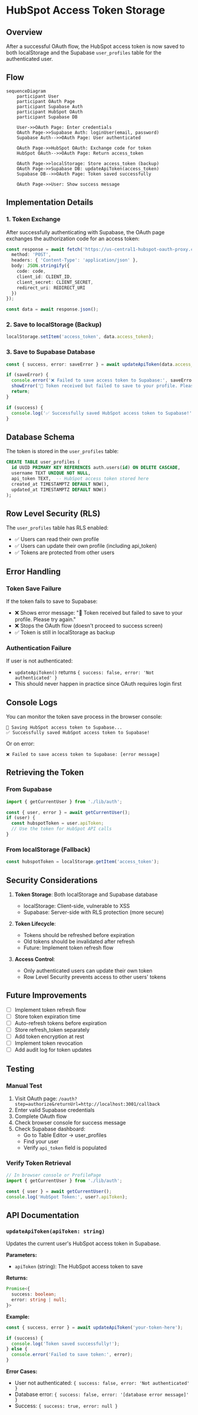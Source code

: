 # HubSpot Access Token Storage

## Overview

After a successful OAuth flow, the HubSpot access token is now saved to both localStorage and the Supabase `user_profiles` table for the authenticated user.

## Flow

```mermaid
sequenceDiagram
    participant User
    participant OAuth Page
    participant Supabase Auth
    participant HubSpot OAuth
    participant Supabase DB

    User->>OAuth Page: Enter credentials
    OAuth Page->>Supabase Auth: loginUser(email, password)
    Supabase Auth-->>OAuth Page: User authenticated

    OAuth Page->>HubSpot OAuth: Exchange code for token
    HubSpot OAuth-->>OAuth Page: Return access_token

    OAuth Page->>localStorage: Store access_token (backup)
    OAuth Page->>Supabase DB: updateApiToken(access_token)
    Supabase DB-->>OAuth Page: Token saved successfully

    OAuth Page->>User: Show success message
```

## Implementation Details

### 1. Token Exchange
After successfully authenticating with Supabase, the OAuth page exchanges the authorization code for an access token:

```typescript
const response = await fetch('https://us-central1-hubspot-oauth-proxy.cloudfunctions.net/exchange_code', {
  method: 'POST',
  headers: { 'Content-Type': 'application/json' },
  body: JSON.stringify({
    code: code,
    client_id: CLIENT_ID,
    client_secret: CLIENT_SECRET,
    redirect_uri: REDIRECT_URI
  })
});

const data = await response.json();
```

### 2. Save to localStorage (Backup)
```typescript
localStorage.setItem('access_token', data.access_token);
```

### 3. Save to Supabase Database
```typescript
const { success, error: saveError } = await updateApiToken(data.access_token);

if (saveError) {
  console.error('❌ Failed to save access token to Supabase:', saveError);
  showError('🍠 Token received but failed to save to your profile. Please try again.');
  return;
}

if (success) {
  console.log('✅ Successfully saved HubSpot access token to Supabase!');
}
```

## Database Schema

The token is stored in the `user_profiles` table:

```sql
CREATE TABLE user_profiles (
  id UUID PRIMARY KEY REFERENCES auth.users(id) ON DELETE CASCADE,
  username TEXT UNIQUE NOT NULL,
  api_token TEXT,  -- HubSpot access token stored here
  created_at TIMESTAMPTZ DEFAULT NOW(),
  updated_at TIMESTAMPTZ DEFAULT NOW()
);
```

## Row Level Security (RLS)

The `user_profiles` table has RLS enabled:

- ✅ Users can read their own profile
- ✅ Users can update their own profile (including api_token)
- ✅ Tokens are protected from other users

## Error Handling

### Token Save Failure
If the token fails to save to Supabase:
- ❌ Shows error message: "🍠 Token received but failed to save to your profile. Please try again."
- ❌ Stops the OAuth flow (doesn't proceed to success screen)
- ✅ Token is still in localStorage as backup

### Authentication Failure
If user is not authenticated:
- `updateApiToken()` returns `{ success: false, error: 'Not authenticated' }`
- This should never happen in practice since OAuth requires login first

## Console Logs

You can monitor the token save process in the browser console:

```
💾 Saving HubSpot access token to Supabase...
✅ Successfully saved HubSpot access token to Supabase!
```

Or on error:
```
❌ Failed to save access token to Supabase: [error message]
```

## Retrieving the Token

### From Supabase
```typescript
import { getCurrentUser } from './lib/auth';

const { user, error } = await getCurrentUser();
if (user) {
  const hubspotToken = user.apiToken;
  // Use the token for HubSpot API calls
}
```

### From localStorage (Fallback)
```typescript
const hubspotToken = localStorage.getItem('access_token');
```

## Security Considerations

1. **Token Storage**: Both localStorage and Supabase database
   - localStorage: Client-side, vulnerable to XSS
   - Supabase: Server-side with RLS protection (more secure)

2. **Token Lifecycle**:
   - Tokens should be refreshed before expiration
   - Old tokens should be invalidated after refresh
   - Future: Implement token refresh flow

3. **Access Control**:
   - Only authenticated users can update their own token
   - Row Level Security prevents access to other users' tokens

## Future Improvements

- [ ] Implement token refresh flow
- [ ] Store token expiration time
- [ ] Auto-refresh tokens before expiration
- [ ] Store refresh_token separately
- [ ] Add token encryption at rest
- [ ] Implement token revocation
- [ ] Add audit log for token updates

## Testing

### Manual Test
1. Visit OAuth page: `/oauth?step=authorize&returnUrl=http://localhost:3001/callback`
2. Enter valid Supabase credentials
3. Complete OAuth flow
4. Check browser console for success message
5. Check Supabase dashboard:
   - Go to Table Editor → user_profiles
   - Find your user
   - Verify `api_token` field is populated

### Verify Token Retrieval
```typescript
// In browser console or ProfilePage
import { getCurrentUser } from './lib/auth';

const { user } = await getCurrentUser();
console.log('HubSpot Token:', user?.apiToken);
```

## API Documentation

### `updateApiToken(apiToken: string)`

Updates the current user's HubSpot access token in Supabase.

**Parameters:**
- `apiToken` (string): The HubSpot access token to save

**Returns:**
```typescript
Promise<{
  success: boolean;
  error: string | null;
}>
```

**Example:**
```typescript
const { success, error } = await updateApiToken('your-token-here');

if (success) {
  console.log('Token saved successfully!');
} else {
  console.error('Failed to save token:', error);
}
```

**Error Cases:**
- User not authenticated: `{ success: false, error: 'Not authenticated' }`
- Database error: `{ success: false, error: '[database error message]' }`
- Success: `{ success: true, error: null }`

